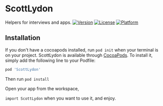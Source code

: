 # ScottLydon
Helpers for interviews and apps.
[![Version](https://img.shields.io/cocoapods/v/ScottLydon.svg?style=flat)](https://cocoapods.org/pods/ScottLydon)
[![License](https://img.shields.io/cocoapods/l/ScottLydon.svg?style=flat)](https://cocoapods.org/pods/ScottLydon)
[![Platform](https://img.shields.io/cocoapods/p/ScottLydon.svg?style=flat)](https://cocoapods.org/pods/ScottLydon)


## Installation

If you don't have a cocoapods installed, run `pod init` when your terminal is on your project. 
ScottLydon is available through [CocoaPods](https://cocoapods.org). To install
it, simply add the following line to your Podfile:
```ruby
pod 'ScottLydon'
```
Then run `pod install`

Open your app from the workspace, 

`import ScottLydon` when you want to use it, and enjoy. 

